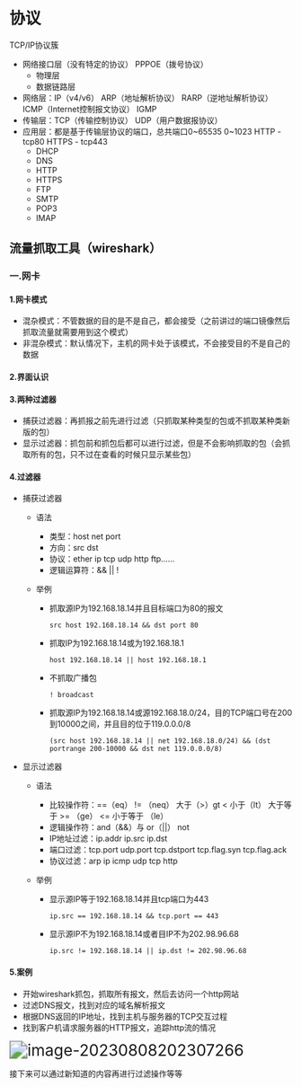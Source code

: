 # 协议

TCP/IP协议簇

- 网络接口层（没有特定的协议）    PPPOE（拨号协议）
  - 物理层
  - 数据链路层
- 网络层：IP（v4/v6）   ARP（地址解析协议）   RARP（逆地址解析协议）    ICMP（Internet控制报文协议）  IGMP
- 传输层：TCP（传输控制协议）    UDP（用户数据报协议）
- 应用层：都是基于传输层协议的端口，总共端口0~65535   0~1023   HTTP - tcp80    HTTPS - tcp443
  - DHCP
  - DNS
  - HTTP
  - HTTPS
  - FTP
  - SMTP
  - POP3
  - IMAP

## 流量抓取工具（wireshark）

### 一.网卡

#### 1.网卡模式

- 混杂模式：不管数据的目的是不是自己，都会接受（之前讲过的端口镜像然后抓取流量就需要用到这个模式）
- 非混杂模式：默认情况下，主机的网卡处于该模式，不会接受目的不是自己的数据

#### 2.界面认识

#### 3.两种过滤器

- 捕获过滤器：再抓报之前先进行过滤（只抓取某种类型的包或不抓取某种类新版的包）
- 显示过滤器：抓包前和抓包后都可以进行过滤，但是不会影响抓取的包（会抓取所有的包，只不过在查看的时候只显示某些包）

#### 4.过滤器

- 捕获过滤器

  - 语法

    - 类型：host    net    port 
    - 方向：src    dst
    - 协议：ether    ip    tcp    udp    http    ftp......
    - 逻辑运算符：&&  ||  !

  - 举例

    - 抓取源IP为192.168.18.14并且目标端口为80的报文

      ```
      src host 192.168.18.14 && dst port 80
      ```

    - 抓取IP为192.168.18.14或为192.168.18.1

      ```
      host 192.168.18.14 || host 192.168.18.1
      ```

    - 不抓取广播包

      ```
      ! broadcast
      ```

    - 抓取源IP为192.168.18.14或源192.168.18.0/24，目的TCP端口号在200到10000之间，并且目的位于119.0.0.0/8

      ```
      (src host 192.168.18.14 || net 192.168.18.0/24) && (dst portrange 200-10000 && dst net 119.0.0.0/8)
      ```

- 显示过滤器

  - 语法

    - 比较操作符：==（eq）	!= （neq）	大于（>）gt	<  小于（lt）	大于等于  >=  （ge） <=  小于等于  （le）
    - 逻辑操作符：and（&&）与     or（||）  not
    - IP地址过滤：ip.addr     ip.src     ip.dst
    - 端口过滤：tcp.port    udp.port    tcp.dstport    tcp.flag.syn    tcp.flag.ack
    - 协议过滤：arp    ip    icmp    udp    tcp    http

  - 举例

    - 显示源IP等于192.168.18.14并且tcp端口为443

      ```
      ip.src == 192.168.18.14 && tcp.port == 443
      ```

    - 显示源IP不为192.168.18.14或者目IP不为202.98.96.68

      ```
      ip.src != 192.168.18.14 || ip.dst != 202.98.96.68
      ```

#### 5.案例

- 开始wireshark抓包，抓取所有报文，然后去访问一个http网站
- 过滤DNS报文，找到对应的域名解析报文
- 根据DNS返回的IP地址，找到主机与服务器的TCP交互过程
- 找到客户机请求服务器的HTTP报文，追踪http流的情况

<img src="C:\Users\hp\AppData\Roaming\Typora\typora-user-images\image-20230808202307266.png" alt="image-20230808202307266" style="zoom:200%;" />

接下来可以通过新知道的内容再进行过滤操作等等

